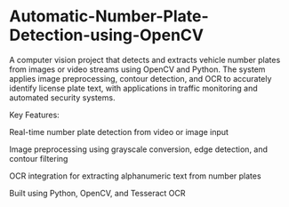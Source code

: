 # Automatic-Number-Plate-Detection-using-OpenCV

A computer vision project that detects and extracts vehicle number plates from images or video streams using OpenCV and Python. The system applies image preprocessing, contour detection, and OCR to accurately identify license plate text, with applications in traffic monitoring and automated security systems.

Key Features:

Real-time number plate detection from video or image input

Image preprocessing using grayscale conversion, edge detection, and contour filtering

OCR integration for extracting alphanumeric text from number plates

Built using Python, OpenCV, and Tesseract OCR
